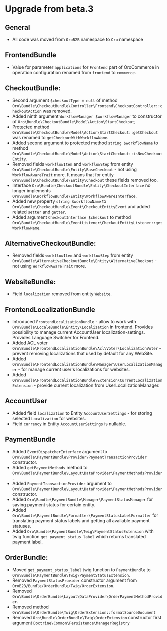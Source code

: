 Upgrade from beta.3
===================

General
-------
- All code was moved from `OroB2B` namespace to `Oro` namespace

FrontendBundle
--------------
- Value for parameter `applications` for `Frontend` part of OroCommerce in operation configuration renamed from `frontend` to `commerce`.

CheckoutBundle:
---------------
- Second argument `$checkoutType = null` of method `Oro\Bundle\CheckoutBundle\Controller\Frontend\CheckoutController::checkoutAction` was removed.
- Added ninth argument `WorkflowManager $workflowManager` to constructor of `Oro\Bundle\CheckoutBundle\Model\Action\StartCheckout`;
- Protected method `Oro\Bundle\CheckoutBundle\Model\Action\StartCheckout::getCheckout` was renamed to `getCheckoutWithWorkflowName`.
- Added second argument to protected method `string $workflowName` to method `Oro\Bundle\CheckoutBundle\Model\Action\StartCheckout::isNewCheckoutEntity`.
- Removed fields `workflowItem` and `workflowStep` from entity `Oro\Bundle\CheckoutBundle\Entity\BaseCheckout` - not using `WorkflowAwareTrait` more. It means that for entity `Oro\Bundle\CheckoutBundle\Entity\Checkout` these fields removed too. 
- Interface `Oro\Bundle\CheckoutBundle\Entity\CheckoutInterface` no longer implements `Oro\Bundle\WorkflowBundle\Entity\WorkflowAwareInterface`.
- Added new property `string $workflowName` to `Oro\Bundle\CheckoutBundle\Event\CheckoutEntityEvent` and added related `setter` and `getter`.
- Added argument `CheckoutInterface $checkout` to method `Oro\Bundle\CheckoutBundle\EventListener\CheckoutEntityListener::getWorkflowName`.

AlternativeCheckoutBundle:
--------------------------
- Removed fields `workflowItem` and `workflowStep` from entity `Oro\Bundle\AlternativeCheckoutBundle\Entity\AlternativeCheckout` - not using `WorkflowAwareTrait` more.

WebsiteBundle:
--------------
- Field `localization` removed from entity `Website`.

FrontendLocalizationBundle
--------------------------
- Introduced `FrontendLocalizationBundle` - allow to work with `Oro\Bundle\LocaleBundle\Entity\Localization` in
frontend. Provides possibility to manage current AccountUser localization-settings. Provides Language Switcher for
Frontend.
- Added ACL voter `Oro\Bundle\FrontendLocalizationBundle\Acl\Voter\LocalizationVoter` - prevent removing localizations
that used by default for any WebSite.
- Added `Oro\Bundle\FrontendLocalizationBundle\Manager\UserLocalizationManager` - for manage current user's
localizations for websites.
- Added `Oro\Bundle\FrontendLocalizationBundle\Extension\CurrentLocalizationExtension` - provide current localization from UserLocalizationManager.

AccountUser
-----------
- Added field `localization` to Entity `AccountUserSettings` - for storing selected `Localization` for websites.
- Field `currency` in Entity `AccountUserSettings` is nullable.

PaymentBundle
-------------
- Added `EventDispatcherInterface` argument to `Oro\Bundle\PaymentBundle\Provider\PaymentTransactionProvider` constructor.
- Added `getPaymentMethods` method to `Oro\Bundle\PaymentBundle\Layout\DataProvider\PaymentMethodsProvider`.
- Added `PaymentTransactionProvider` argument to `Oro\Bundle\PaymentBundle\Layout\DataProvider\PaymentMethodsProvider` constructor.
- Added `Oro\Bundle\PaymentBundle\Manager\PaymentStatusManager` for saving payment status for certain entity.
- Added `Oro\Bundle\PaymentBundle\Formatter\PaymentStatusLabelFormatter` for translating payment status labels and getting all available payment statuses.
- Added `Oro\Bundle\PaymentBundle\Twig\PaymentStatusExtension` with twig function `get_payment_status_label` which returns translated payment
label.

OrderBundle:
------------
- Moved `get_payment_status_label` twig function to `PaymentBundle` to `Oro\Bundle\PaymentBundle\Twig\PaymentStatusExtension`.
- Removed `PaymentStatusProvider` constructor argument from `OroB2B/Bundle/OrderBundle/Twig/OrderExtension`.
- Removed `Oro\Bundle\OrderBundle\Layout\DataProvider\OrderPaymentMethodProvider`.
- Removed method `Oro\Bundle\OrderBundle\Twig\OrderExtension::formatSourceDocument`
- Removed `Oro\Bundle\OrderBundle\Twig\OrderExtension` constructor first argument `Doctrine\Common\Persistence\ManagerRegistry`
